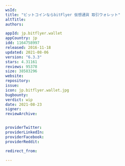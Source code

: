 ```yaml
---
wsId: 
title: "ビットコインならbitFlyer 仮想通貨 取引ウォレット"
altTitle: 
authors:

appId: jp.bitflyer.wallet
appCountry: jp
idd: 1164758997
released: 2016-11-18
updated: 2021-08-06
version: "6.3.3"
stars: 4.31161
reviews: 95378
size: 38583296
website: 
repository: 
issue: 
icon: jp.bitflyer.wallet.jpg
bugbounty: 
verdict: wip
date: 2021-08-23
signer: 
reviewArchive:


providerTwitter: 
providerLinkedIn: 
providerFacebook: 
providerReddit: 

redirect_from:

---
```


